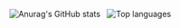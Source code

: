 
&nbsp;&nbsp;![Anurag's GitHub stats](https://github-readme-stats.vercel.app/api?username=stefanrmmr&show_icons=true&border_radius=5&text_color=ffffff&border_color=101217&title_color=ffffff&hide_rank=True&hide=contribs&bg_color=101217&theme=dark)
&nbsp;&nbsp;![Top languages](https://github-readme-stats.vercel.app/api/top-langs/?username=stefanrmmr&langs_count=6&exclude_repo=tumai_website&show_icons=true&hide_border=true&layout=compact&text_color=ffffff&title_color=ffffff&bg_color=101217)




 
